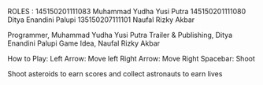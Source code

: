 ROLES :
145150201111083 Muhammad Yudha Yusi Putra
145150201111080 Ditya Enandini Palupi
135150207111101 Naufal Rizky Akbar

Programmer, Muhammad Yudha Yusi Putra
Trailer & Publishing, Ditya Enandini Palupi
Game Idea, Naufal Rizky Akbar

How to Play:
Left Arrow: Move left
Right Arrow: Move Right
Spacebar: Shoot

Shoot asteroids to earn scores and collect astronauts to earn lives
